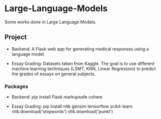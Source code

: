 # Large-Language-Models
Some works done in Large Language Models.


## Project

- Backend: A Flask web app for generating medical responses using a language model.

- Essay Grading: Datasets taken from Kaggle. The goal is to use different machine learning techniques (LSMT, KNN, Linear Regression) to predict the grades of essays on general subjects.


### Packages

- Backend:
pip install Flask markupsafe cohere

- Essay Grading:
pip install nltk gensim tensorflow scikit-learn
nltk.download('stopwords')
nltk.download('punkt')
